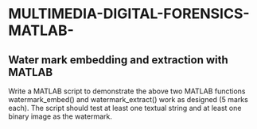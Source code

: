 # MULTIMEDIA-DIGITAL-FORENSICS-MATLAB-
## Water mark embedding and extraction with MATLAB
Write a MATLAB script to demonstrate the above two MATLAB functions
watermark_embed() and watermark_extract() work as designed (5 marks each).
The script should test at least one textual string and at least one binary image as the watermark.
